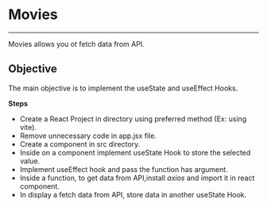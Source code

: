 # Movies

---

Movies allows you ot fetch data from API.

## Objective

The main objective is to implement the useState and useEffect Hooks.

**Steps**

- Create a React Project in directory using preferred method (Ex: using vite).
- Remove unnecessary code in app.jsx file.
- Create a component in src directory.
- Inside on a component implement useState Hook to store the selected value.
- Implement useEffect hook and pass the function has argument.
- Inside a function, to get data from API,install _axios_ and import it in react component.
- In display a fetch data from API, store data in another useState Hook.
